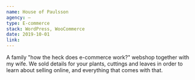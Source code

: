```yaml
---
name: House of Paulsson
agency: —
type: E-commerce
stack: WordPress, WooCommerce
date: 2019-10-01
link:
---
```


A family "how the heck does e-commerce work?" webshop together with my wife. We sold details for your plants, cuttings and leaves in order to learn about selling online, and everything that comes with that.
